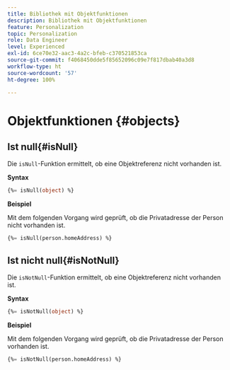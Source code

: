 ```yaml
---
title: Bibliothek mit Objektfunktionen
description: Bibliothek mit Objektfunktionen
feature: Personalization
topic: Personalization
role: Data Engineer
level: Experienced
exl-id: 6ce70e32-aac3-4a2c-bfeb-c370521853ca
source-git-commit: f4068450dde5f85652096c09e7f817dbab40a3d8
workflow-type: ht
source-wordcount: '57'
ht-degree: 100%

---
```


# Objektfunktionen {#objects}

## Ist null{#isNull}

Die `isNull`-Funktion ermittelt, ob eine Objektreferenz nicht vorhanden ist.

**Syntax**

```sql
{%= isNull(object) %}
```

**Beispiel**

Mit dem folgenden Vorgang wird geprüft, ob die Privatadresse der Person nicht vorhanden ist.

```sql
{%= isNull(person.homeAddress) %}
```

## Ist nicht null{#isNotNull}

Die `isNotNull`-Funktion ermittelt, ob eine Objektreferenz nicht vorhanden ist.

**Syntax**

```sql
{%= isNotNull(object) %}
```

**Beispiel**

Mit dem folgenden Vorgang wird geprüft, ob die Privatadresse der Person vorhanden ist.

```sql
{%= isNotNull(person.homeAddress) %}
```
